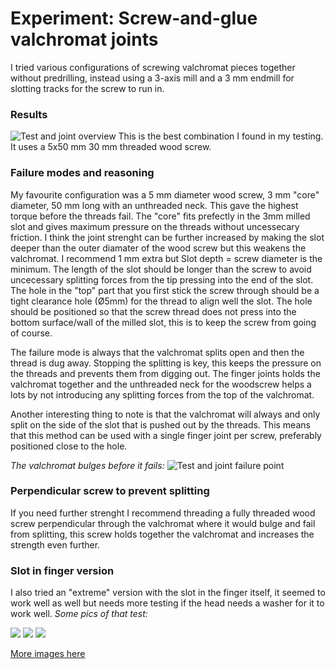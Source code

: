 # Experiment: Screw-and-glue valchromat joints

I tried various configurations of screwing valchromat pieces together without predrilling, instead using a 3-axis mill and a 3 mm endmill for slotting tracks for the screw to run in.

### Results
![Test and joint overview](img/experiment/screw_locked_finger_joint_test.jpg "The best combination")
This is the best combination I found in my testing. It uses a 5x50 mm 30 mm threaded wood screw. 

### Failure modes and reasoning

My favourite configuration was a 5 mm diameter wood screw, 3 mm "core" diameter, 50 mm long with an unthreaded neck. This gave the  highest torque before the threads fail. 
The "core" fits prefectly in the 3mm milled slot and gives maximum pressure on the threads without uncessecary friction. 
I think the joint strenght can be further increased by making the slot deeper than the outer diamater of the wood screw but this weakens the valchromat. I recommend 1 mm extra but Slot depth = screw diameter is the minimum.
The length of the slot should be longer than the screw to avoid uncecessary splitting forces from the tip pressing into the end of the slot. 
The hole in the "top" part that you first stick the screw through should be a tight clearance hole (Ø5mm) for the thread to align well the slot. The hole should be positioned so that the screw thread does not press into the bottom surface/wall of the milled slot, this is to keep the screw from going of course. 

The failure mode is always that the valchromat splits open and then the thread is dug away. Stopping the splitting is key, this keeps the pressure on the threads and prevents them from digging out. The finger joints holds the valchromat together and the unthreaded neck for the woodscrew helps a lots by not introducing any splitting forces from the top of the valchromat.

Another interesting thing to note is that the valchromat will always and only split on the side of the slot that is pushed out by the threads. This means that this method can be used with a single finger joint per screw, preferably positioned close to the hole.

*The valchromat bulges before it fails:*
![Test and joint failure point](img/experiment/slot_and_finger_side_bulge_long_screw.jpg "Note on which side")

### Perpendicular screw to prevent splitting 
If you need further strenght I recommend threading a fully threaded wood screw perpendicular through the valchromat where it would bulge and fail from splitting, this screw holds together the valchromat and increases the strength even further. 

### Slot in finger version
I also tried an "extreme" version with the slot in the finger itself, it seemed to work well as well but needs more testing if the head needs a washer for it to work well.
*Some pics of that test:*

![](img/experiment/slot_and_lock_before_screw.jpg)
![](img/experiment/slot_and_lock_with_screw.jpg)
![](img/experiment/slot_and_lock_with_screw_below.jpg)


[More images here](https://github.com/fellesverkstedet/fabricatable-machines/tree/master/humphrito-medium-format-cnc/img/experiment)
